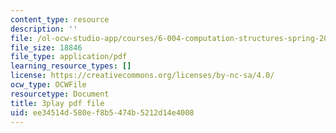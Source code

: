 ```yaml
---
content_type: resource
description: ''
file: /ol-ocw-studio-app/courses/6-004-computation-structures-spring-2017/ee34514d580ef8b5474b5212d14e4008_y5gPFB6uiYA.pdf
file_size: 18846
file_type: application/pdf
learning_resource_types: []
license: https://creativecommons.org/licenses/by-nc-sa/4.0/
ocw_type: OCWFile
resourcetype: Document
title: 3play pdf file
uid: ee34514d-580e-f8b5-474b-5212d14e4008
---
```

